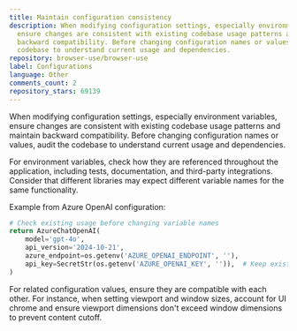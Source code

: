 ```yaml
---
title: Maintain configuration consistency
description: When modifying configuration settings, especially environment variables,
  ensure changes are consistent with existing codebase usage patterns and maintain
  backward compatibility. Before changing configuration names or values, audit the
  codebase to understand current usage and dependencies.
repository: browser-use/browser-use
label: Configurations
language: Other
comments_count: 2
repository_stars: 69139
---
```


When modifying configuration settings, especially environment variables, ensure changes are consistent with existing codebase usage patterns and maintain backward compatibility. Before changing configuration names or values, audit the codebase to understand current usage and dependencies.

For environment variables, check how they are referenced throughout the application, including tests, documentation, and third-party integrations. Consider that different libraries may expect different variable names for the same functionality.

Example from Azure OpenAI configuration:
```python
# Check existing usage before changing variable names
return AzureChatOpenAI(
    model='gpt-4o',
    api_version='2024-10-21',
    azure_endpoint=os.getenv('AZURE_OPENAI_ENDPOINT', ''),
    api_key=SecretStr(os.getenv('AZURE_OPENAI_KEY', '')),  # Keep existing name
)
```

For related configuration values, ensure they are compatible with each other. For instance, when setting viewport and window sizes, account for UI chrome and ensure viewport dimensions don't exceed window dimensions to prevent content cutoff.